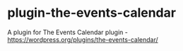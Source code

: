 # plugin-the-events-calendar
A plugin for The Events Calendar plugin - https://wordpress.org/plugins/the-events-calendar/
